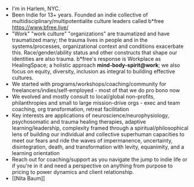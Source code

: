- I'm in Harlem, NYC. 
- Been Indie for 13+ years. Founded an indie collective of multidisciplinary/multipotentialite culture leaders called b*free  https://www.bfree.live/ 
- "Work" "work culture" "organizations" are traumatized and have traumatized many; the trauma lives in people and in the systems/processes, organizational context and conditions exacerbate this. Race/gender/ability status and other constructs that shape our identities are also trauma. b*free's response is Workplace as HealingSpace; a holistic approach **mind-body-spirit@work**; we also focus on equity, diversity, inclusion as integral to building effective cultures. 
- We started with programs/workshops/coaching/community for freelancers/indies/self-employed - most of that we do pro bono now
- We evolved and mostly consult to local/global non-profits, philanthropies and small to large mission-drive orgs - exec and team coaching, org transformation, retreat facilitation
- Key interests are applications of neuroscience/neurophysiology, psychosomatic and trauma healing therapies, adaptive learning/leadership, complexity framed through a spiritual/philosophical lens of building our individual and collective superhuman capacities to meet our fears and ride the waves of impermanence, uncertainty, disintegration, death, and transformation with levity, equanimity, and a learning orientation
- Reach out for coaching/support as you navigate the jump to indie life or if you're in it and need a perspective on anything from purpose to pricing to power dynamics and client relationship. 
- [[Nita Baum]] 
